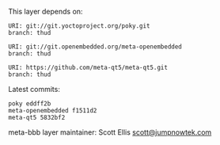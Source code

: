This layer depends on:

    URI: git://git.yoctoproject.org/poky.git
    branch: thud

    URI: git://git.openembedded.org/meta-openembedded
    branch: thud

    URI: https://github.com/meta-qt5/meta-qt5.git
    branch: thud

Latest commits:

    poky eddff2b
    meta-openembedded f1511d2
    meta-qt5 5832bf2


meta-bbb layer maintainer: Scott Ellis <scott@jumpnowtek.com>
